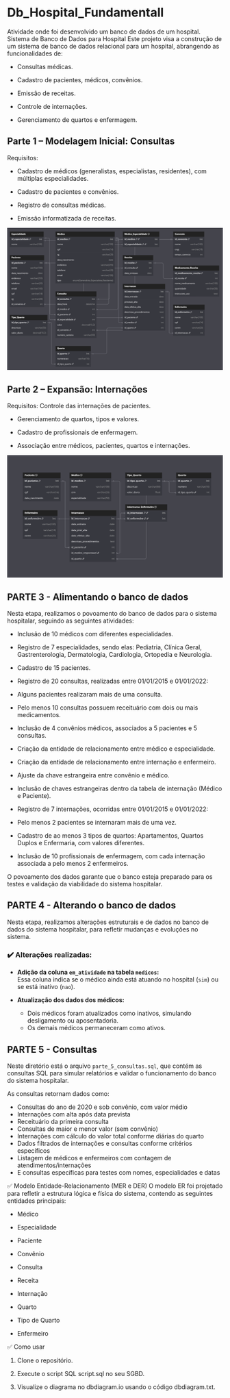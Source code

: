 # Db_Hospital_Fundamentall
Atividade onde foi desenvolvido um banco de dados de um hospital.
Sistema de Banco de Dados para Hospital
Este projeto visa a construção de um sistema de banco de dados relacional para um hospital, abrangendo as funcionalidades de:

- Consultas médicas.

- Cadastro de pacientes, médicos, convênios.

- Emissão de receitas.

- Controle de internações.

- Gerenciamento de quartos e enfermagem.

## Parte 1 – Modelagem Inicial: Consultas
Requisitos:
- Cadastro de médicos (generalistas, especialistas, residentes), com múltiplas especialidades.

- Cadastro de pacientes e convênios.

- Registro de consultas médicas.

- Emissão informatizada de receitas.

![!\[Diagrama ER\](dia.png))](diagrama_pt1.png)

## Parte 2 – Expansão: Internações
Requisitos:
Controle das internações de pacientes.

- Gerenciamento de quartos, tipos e valores.

- Cadastro de profissionais de enfermagem.

- Associação entre médicos, pacientes, quartos e internações.

![!\[Diagrama ER\](dia.png))](diagrama_pt2.png)


## PARTE 3 - Alimentando o banco de dados
Nesta etapa, realizamos o povoamento do banco de dados para o sistema hospitalar, seguindo as seguintes atividades:

- Inclusão de 10 médicos com diferentes especialidades.

- Registro de 7 especialidades, sendo elas: Pediatria, Clínica Geral, Gastrenterologia, Dermatologia, Cardiologia, Ortopedia e Neurologia.

- Cadastro de 15 pacientes.

- Registro de 20 consultas, realizadas entre 01/01/2015 e 01/01/2022:

- Alguns pacientes realizaram mais de uma consulta.

- Pelo menos 10 consultas possuem receituário com dois ou mais medicamentos.

- Inclusão de 4 convênios médicos, associados a 5 pacientes e 5 consultas.

- Criação da entidade de relacionamento entre médico e especialidade.

- Criação da entidade de relacionamento entre internação e enfermeiro.

- Ajuste da chave estrangeira entre convênio e médico.

- Inclusão de chaves estrangeiras dentro da tabela de internação (Médico e Paciente).

- Registro de 7 internações, ocorridas entre 01/01/2015 e 01/01/2022:

- Pelo menos 2 pacientes se internaram mais de uma vez.

- Cadastro de ao menos 3 tipos de quartos: Apartamentos, Quartos Duplos e Enfermaria, com valores diferentes.

- Inclusão de 10 profissionais de enfermagem, com cada internação associada a pelo menos 2 enfermeiros.

O povoamento dos dados garante que o banco esteja preparado para os testes e validação da viabilidade do sistema hospitalar.

## PARTE 4 - Alterando o banco de dados

Nesta etapa, realizamos alterações estruturais e de dados no banco de dados do sistema hospitalar, para refletir mudanças e evoluções no sistema.

### ✔️ Alterações realizadas:

- **Adição da coluna `em_atividade` na tabela `medicos`:**  
  Essa coluna indica se o médico ainda está atuando no hospital (`sim`) ou se está inativo (`nao`).

- **Atualização dos dados dos médicos:**  
  - Dois médicos foram atualizados como inativos, simulando desligamento ou aposentadoria.  
  - Os demais médicos permaneceram como ativos.



## PARTE 5 - Consultas

Neste diretório está o arquivo `parte_5_consultas.sql`, que contém as consultas SQL para simular relatórios e validar o funcionamento do banco do sistema hospitalar.

As consultas retornam dados como:
- Consultas do ano de 2020 e sob convênio, com valor médio
- Internações com alta após data prevista
- Receituário da primeira consulta
- Consultas de maior e menor valor (sem convênio)
- Internações com cálculo do valor total conforme diárias do quarto
- Dados filtrados de internações e consultas conforme critérios específicos
- Listagem de médicos e enfermeiros com contagem de atendimentos/internações
- E consultas específicas para testes com nomes, especialidades e datas


✅ Modelo Entidade-Relacionamento (MER e DER)
O modelo ER foi projetado para refletir a estrutura lógica e física do sistema, contendo as seguintes entidades principais:

- Médico

- Especialidade

- Paciente

- Convênio

- Consulta

- Receita

- Internação

- Quarto

- Tipo de Quarto

- Enfermeiro


✅ Como usar
1. Clone o repositório.

2. Execute o script SQL script.sql no seu SGBD.

3. Visualize o diagrama no dbdiagram.io usando o código dbdiagram.txt.

